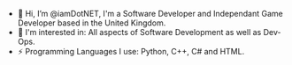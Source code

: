 - 👋 Hi, I’m @iamDotNET, I'm a Software Developer and Independant Game Developer based in the United Kingdom.
- 👀 I'm interested in: All aspects of Software Development as well as Dev-Ops.
- ⚡ Programming Languages I use: Python, C++, C# and HTML.

<!---
iamDotNET/iamDotNET is a ✨ special ✨ repository because its `README.md` (this file) appears on your GitHub profile.
You can click the Preview link to take a look at your changes.
--->
